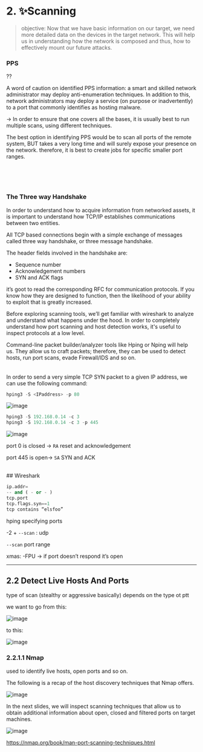 # **2. ✨Scanning**

> objective: Now that we have basic information on our target, we need more detailed data on the devices in the target network. This will help us in understanding how the network is composed and thus, how to effectively mount our future attacks.
> 

### PPS

??

A word of caution on identified PPS information: a smart and skilled network administrator may deploy anti-enumeration techniques. In addition to this, network administrators may deploy a service (on purpose or inadvertently) to a port that commonly identifies as hosting malware.

→ In order to ensure that one covers all the bases, it is usually best to run multiple scans, using different techniques.

The best option in identifying PPS would be to scan all ports of the remote system, BUT takes a very long time and will surely expose your presence on the network. therefore, it is best to create jobs for specific smaller port ranges.

<br><br><br>
### The Three way Handshake

In order to understand how to acquire information from networked assets, it is important to understand how TCP/IP establishes communications between two entities.

All TCP based connections begin with a simple exchange of messages called three way handshake, or three message handshake.

The header fields involved in the handshake are:

- Sequence number
- Acknowledgement numbers
- SYN and ACK flags

it’s goot to read the corresponding RFC for communication protocols. If you know how they are designed to function, then the likelihood of your ability to exploit that is greatly increased.

Before exploring scanning tools, we’ll get familiar with wireshark to analyze and understand what happens under the hood.
In order to completely understand how port scanning and host detection works, it's useful to inspect protocols at a low level. 

Command-line packet builder/analyzer tools like Hping or Nping will help us. They allow us to craft packets; therefore, they can be used to detect hosts, run port scans, evade Firewall/lDS and so on.
<br><br><br>
In order to send a very simple TCP SYN packet to a given IP address, we can use the following command:

```python
hping3 -S <IPaddress> -p 80
```

![image](https://github.com/0xbazooka/eCPPT/assets/99322823/95a69b9e-c0ac-4021-99ae-0e3c3cde9f82)


```python
hping3 -S 192.168.0.14 -c 3
hping3 -S 192.168.0.14 -c 3 -p 445
```

![image](https://github.com/0xbazooka/eCPPT/assets/99322823/c8c1ec05-3068-4779-970d-ce50b3c734c8)

port 0 is closed → `RA`  reset and acknowledgement

port 445 is open→ `SA`   SYN and ACK

<br>
## Wireshark

```python
ip.addr=
-- and ( - or - )
tcp.port
tcp.flags.syn==1
tcp contains “elsfoo”
```

hping specifying ports

-2 + `--scan` : udp 

`--scan`  port range

xmas: -FPU → if port doesn’t respond it’s open

---

## 2.2 Detect Live Hosts And Ports

type of scan (stealthy or aggressive basically) depends on the type ot ptt

we want to go from this:

![image](https://github.com/0xbazooka/eCPPT/assets/99322823/a8dd525f-64aa-404f-8eac-76621d891387)

to this: 

![image](https://github.com/0xbazooka/eCPPT/assets/99322823/695efae3-c702-4a9a-8d29-d95ea7bfc5d4)
<br>
### 2.2.1.1 Nmap

used to identify live hosts, open ports and so on.

The following is a recap of the host discovery techniques that Nmap offers.

![image](https://github.com/0xbazooka/eCPPT/assets/99322823/69bfb4fb-361e-46bf-b6ec-d4a887057302)

In the next slides, we will inspect scanning techniques that
allow us to obtain additional information about open,
closed and filtered ports on target machines.

![image](https://github.com/0xbazooka/eCPPT/assets/99322823/7c867c4b-d1d2-4dcb-aba1-09bce7b0864c)

https://nmap.org/book/man-port-scanning-techniques.html
